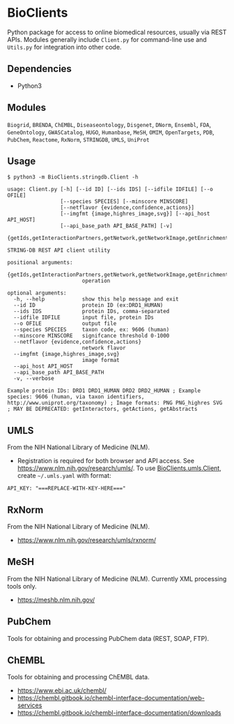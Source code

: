 # BioClients

Python package for access to online biomedical resources,
usually via REST APIs. Modules generally include
`Client.py` for command-line use and `Utils.py` for
integration into other code.

## Dependencies

* Python3

## Modules

`Biogrid`, `BRENDA`, `ChEMBL`, `Diseaseontology`, `Disgenet`, `DNorm`, `Ensembl`, `FDA`, `GeneOntology`, `GWASCatalog`, `HUGO`, `Humanbase`, `MeSH`, `OMIM`, `OpenTargets`, `PDB`, `PubChem`, `Reactome`, `RxNorm`, `STRINGDB`, `UMLS`, `UniProt`

## Usage

```
$ python3 -m BioClients.stringdb.Client -h

usage: Client.py [-h] [--id ID] [--ids IDS] [--idfile IDFILE] [--o OFILE]
                 [--species SPECIES] [--minscore MINSCORE]
                 [--netflavor {evidence,confidence,actions}]
                 [--imgfmt {image,highres_image,svg}] [--api_host API_HOST]
                 [--api_base_path API_BASE_PATH] [-v]
                 {getIds,getInteractionPartners,getNetwork,getNetworkImage,getEnrichment,getPPIEnrichment,getInteractors,getActions,getAbstracts}

STRING-DB REST API client utility

positional arguments:
  {getIds,getInteractionPartners,getNetwork,getNetworkImage,getEnrichment,getPPIEnrichment,getInteractors,getActions,getAbstracts}
                        operation

optional arguments:
  -h, --help            show this help message and exit
  --id ID               protein ID (ex:DRD1_HUMAN)
  --ids IDS             protein IDs, comma-separated
  --idfile IDFILE       input file, protein IDs
  --o OFILE             output file
  --species SPECIES     taxon code, ex: 9606 (human)
  --minscore MINSCORE   signifcance threshold 0-1000
  --netflavor {evidence,confidence,actions}
                        network flavor
  --imgfmt {image,highres_image,svg}
                        image format
  --api_host API_HOST
  --api_base_path API_BASE_PATH
  -v, --verbose

Example protein IDs: DRD1 DRD1_HUMAN DRD2 DRD2_HUMAN ; Example species: 9606 (human, via taxon identifiers, http://www.uniprot.org/taxonomy) ; Image formats: PNG PNG_highres SVG ; MAY BE DEPRECATED: getInteractors, getActions, getAbstracts
```

##  UMLS

From the NIH National Library of Medicine (NLM).

* Registration is required for both browser and API access.  See
<https://www.nlm.nih.gov/research/umls/>. To use
[BioClients.umls.Client](BioClients/umls/Client.py), create `~/.umls.yaml` with
format:

```
API_KEY: "===REPLACE-WITH-KEY-HERE==="
```

##  RxNorm

From the NIH National Library of Medicine (NLM).

* <https://www.nlm.nih.gov/research/umls/rxnorm/>

##  MeSH

From the NIH National Library of Medicine (NLM).
Currently XML processing tools only.

* <https://meshb.nlm.nih.gov/>

## PubChem

Tools for obtaining and processing PubChem data (REST, SOAP, FTP).

## ChEMBL

Tools for obtaining and processing ChEMBL data.

* https://www.ebi.ac.uk/chembl/
* https://chembl.gitbook.io/chembl-interface-documentation/web-services
* https://chembl.gitbook.io/chembl-interface-documentation/downloads
